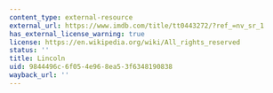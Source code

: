 ```yaml
---
content_type: external-resource
external_url: https://www.imdb.com/title/tt0443272/?ref_=nv_sr_1
has_external_license_warning: true
license: https://en.wikipedia.org/wiki/All_rights_reserved
status: ''
title: Lincoln
uid: 9844496c-6f05-4e96-8ea5-3f6348190838
wayback_url: ''
---
```

